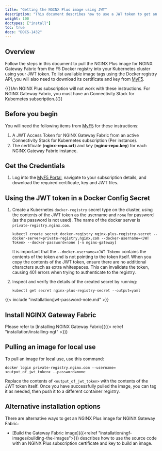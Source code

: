```yaml
---
title: "Getting the NGINX Plus image using JWT"
description: "This document describes how to use a JWT token to get an NGINX Plus image for NGINX Gateway Fabric from the F5 Docker registry."
weight: 100
doctypes: ["install"]
toc: true
docs: "DOCS-1432"
---
```


## Overview

Follow the steps in this document to pull the NGINX Plus image for NGINX Gateway Fabric from the F5 Docker registry into your Kubernetes cluster using your JWT token. To list available image tags using the Docker registry API, you will also need to download its certificate and key from [MyF5](https://my.f5.com).

{{<important>}}An NGINX Plus subscription will not work with these instructions. For NGINX Gateway Fabric, you must have an Connectivity Stack for Kubernetes subscription.{{</important>}}

## Before you begin

You will need the following items from [MyF5](https://my.f5.com) for these instructions:

1. A JWT Access Token for NGINX Gateway Fabric from an active Connectivity Stack for Kubernetes subscription (Per instance).
1. The certificate (**nginx-repo.crt**) and key (**nginx-repo.key**) for each NGINX Gateway Fabric instance.

## Get the Credentials

1. Log into the [MyF5 Portal](https://my.f5.com/), navigate to your subscription details, and download the required certificate, key and JWT files.

## Using the JWT token in a Docker Config Secret

1. Create a Kubernetes `docker-registry` secret type on the cluster, using the contents of the JWT token as the username and `none` for password (as the password is not used).  The name of the docker server is `private-registry.nginx.com`.

    ```shell
    kubectl create secret docker-registry nginx-plus-registry-secret --docker-server=private-registry.nginx.com --docker-username=<JWT Token> --docker-password=none [-n nginx-gateway]
    ```

   It is important that the `--docker-username=<JWT Token>` contains the contents of the token and is not pointing to the token itself. When you copy the contents of the JWT token, ensure there are no additional characters such as extra whitespaces. This can invalidate the token, causing 401 errors when trying to authenticate to the registry.

1. Inspect and verify the details of the created secret by running:

    ```shell
    kubectl get secret nginx-plus-registry-secret --output=yaml
    ```

{{< include "installation/jwt-password-note.md" >}}

## Install NGINX Gateway Fabric

Please refer to [Installing NGINX Gateway Fabric]({{< relref "installation/installing-ngf" >}})


## Pulling an image for local use

To pull an image for local use, use this command:

```shell
docker login private-registry.nginx.com --username=<output_of_jwt_token> --password=none
```

Replace the contents of `<output_of_jwt_token>` with the contents of the JWT token itself.
Once you have successfully pulled the image, you can tag it as needed, then push it to a different container registry.


## Alternative installation options

There are alternative ways to get an NGINX Plus image for NGINX Gateway Fabric:

- [Build the Gateway Fabric image]({{<relref "installation/ngf-images/building-the-images">}}) describes how to use the source code with an NGINX Plus subscription certificate and key to build an image.
